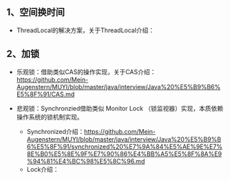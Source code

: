 ## 1、空间换时间

- ThreadLocal的解决方案，关于ThreadLocal介绍：

## 2、加锁

- 乐观锁：借助类似CAS的操作实现，关于CAS介绍：https://github.com/Mein-Augenstern/MUYI/blob/master/java/interview/Java%20%E5%B9%B6%E5%8F%91/CAS.md

- 悲观锁：Synchronzied借助类似 Monitor Lock （锁监视器）实现，本质依赖操作系统的锁机制实现。

  - Synchronized介绍：https://github.com/Mein-Augenstern/MUYI/blob/master/java/interview/Java%20%E5%B9%B6%E5%8F%91/synchronized%20%E7%9A%84%E5%AE%9E%E7%8E%B0%E5%8E%9F%E7%90%86%E4%BB%A5%E5%8F%8A%E9%94%81%E4%BC%98%E5%8C%96.md
  - Lock介绍：
